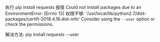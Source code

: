 执行 pip install requests 报错
Could not install packages due to an EnvironmentError: [Errno 13] 权限不够: '/usr/local/lib/python2.7/dist-packages/certifi-2018.4.16.dist-info'
Consider using the `--user` option or check the permissions.

解决方法: pip install requests --user
